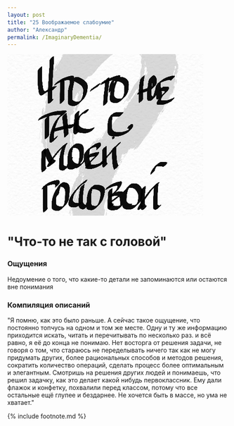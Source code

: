 ```yaml
---
layout: post
title: "25 Воображаемое слабоумие"
author: "Александр"
permalink: /ImaginaryDementia/
---
```

!["Воображаемая деменция"](/_img/25.jpg)
# "Что-то не так с головой"

### Ощущения
Недоумение о того, что какие-то детали не запоминаются или остаются вне понимания

### Компиляция описаний
"Я помню, как это было  раньше. А сейчас такое ощущение, что постоянно топчусь на одном и том же месте. Одну и ту же информацию приходится искать, читать и перечитывать по несколько раз. и всё равно, я её до конца не понимаю. Нет восторга от решения задачи, не говоря о том, что стараюсь не переделывать ничего так как не могу придумать других, более рациональных способов и методов решения, сократить количество операций, сделать процесс более оптимальным и элегантным. Смотришь на решения других людей и понимаешь, что решил задачку, как это делает какой нибудь первоклассник. Ему дали флажок и конфетку, похвалили перед классом, потому что все остальные ещё глупее и бездарнее. Не хочется быть в массе, но ума не хватает."

{% include footnote.md %}
